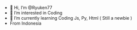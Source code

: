 - 👋 Hi, I’m @Ryuken77
- 👀 I’m interested in Coding
- 🌱 I’m currently learning Coding Js, Py, Html ( Still a newbie )
- From Indonesia
<!---
Ryuken77/Ryuken77 is a ✨ special ✨ repository because its `README.md` (this file) appears on your GitHub profile.
You can click the Preview link to take a look at your changes.
--->
